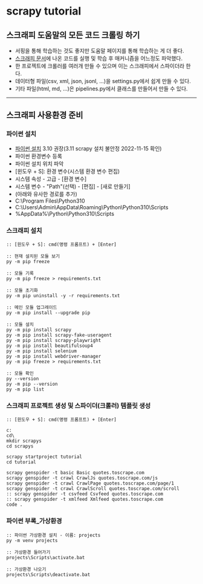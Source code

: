 # scrapy tutorial

## 스크래피 도움말의 모든 코드 크롤링 하기

- 서핑을 통해 학습하는 것도 좋지만 도움말 페이지를 통해 학습하는 게 더 좋다.
- [스크래피 문서](https://docs.scrapy.org/en/latest/index.html)에 나온 코드를 실행 및 학습 후 매커니즘을 어느정도 파악했다.
- 한 프로젝트에 크롤러를 여러개 만들 수 있으며 이는 스크래피에서 스파이더라 한다.
- 데이터형 파일(csv, xml, json, jsonl, ...)을 settings.py에서 쉽게 만들 수 있다.
- 기타 파일(html, md, ...)은 pipelines.py에서 클래스를 만들어서 만들 수 있다.

---

## 스크래피 사용환경 준비

### 파이썬 설치

- [파이썬 설치](https://www.python.org/downloads) 3.10 권장(3.11 scrapy 설치 불안정 2022-11-15 확인)
- 파이썬 환경변수 등록
- 파이썬 설치 위치 파악
- [윈도우 + S]: 환경 변수(시스템 환경 변수 편집)
- 시스템 속성 - 고급 - [환경 변수]
- 시스템 변수 - "Path"(선택) - [편집] - [새로 만들기]
- (아래와 유사한 경로를 추가)
- C:\Program Files\Python310
- C:\Users\Admin\AppData\Roaming\Python\Python310\Scripts
- %AppData%\Python\Python310\Scripts

### 스크래피 설치

```shell
:: [윈도우 + S]: cmd(명령 프롬프트) + [Enter]

:: 현재 설치된 모듈 보기
py -m pip freeze

:: 모듈 기록
py -m pip freeze > requirements.txt

:: 모듈 초기화
py -m pip uninstall -y -r requirements.txt

:: 메인 모듈 업그레이드
py -m pip install --upgrade pip

:: 모듈 설치
py -m pip install scrapy
py -m pip install scrapy-fake-useragent
py -m pip install scrapy-playwright
py -m pip install beautifulsoup4
py -m pip install selenium
py -m pip install webdriver-manager
py -m pip freeze > requirements.txt

:: 모듈 확인
py --version
py -m pip --version
py -m pip list
```

### 스크래피 프로젝트 생성 및 스파이더(크롤러) 템플릿 생성

```shell
:: [윈도우 + S]: cmd(명령 프롬프트) + [Enter]

c:
cd\
mkdir scrapys
cd scrapys

scrapy startproject tutorial
cd tutorial

scrapy genspider -t basic Basic quotes.toscrape.com
scrapy genspider -t crawl CrawlJs quotes.toscrape.com/js
scrapy genspider -t crawl CrawlPage quotes.toscrape.com/page/1
scrapy genspider -t crawl CrawlScroll quotes.toscrape.com/scroll
:: scrapy genspider -t csvfeed Csvfeed quotes.toscrape.com
:: scrapy genspider -t xmlfeed Xmlfeed quotes.toscrape.com
code .
```

### 파이썬 부록_가상환경

```shell
:: 파이썬 가상환경 설치 - 이름: projects
py -m venv projects

:: 가상환경 들어가기
projects\Scripts\activate.bat

:: 가상환경 나오기
projects\Scripts\deactivate.bat
```
